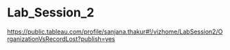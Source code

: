 # Lab_Session_2
https://public.tableau.com/profile/sanjana.thakur#!/vizhome/LabSession2/OrganizationVsRecordLost?publish=yes

